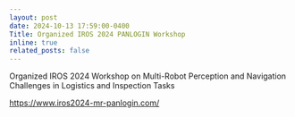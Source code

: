 ```yaml
---
layout: post
date: 2024-10-13 17:59:00-0400
Title: Organized IROS 2024 PANLOGIN Workshop
inline: true
related_posts: false
---
```


Organized IROS 2024 Workshop on Multi-Robot Perception and Navigation Challenges in Logistics and Inspection Tasks

https://www.iros2024-mr-panlogin.com/
